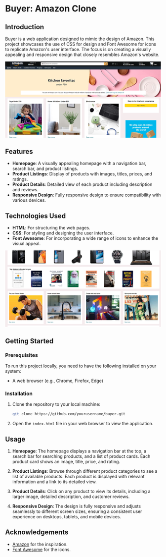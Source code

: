 # Buyer: Amazon Clone

## Introduction

Buyer is a web application designed to mimic the design of Amazon. This project showcases the use of CSS for design and Font Awesome for icons to replicate Amazon's user interface. The focus is on creating a visually appealing and responsive design that closely resembles Amazon's website.

![BUYER Web Application](buyer.png)

## Features

- **Homepage**: A visually appealing homepage with a navigation bar, search bar, and product listings.
- **Product Listings**: Display of products with images, titles, prices, and ratings.
- **Product Details**: Detailed view of each product including description and reviews.
- **Responsive Design**: Fully responsive design to ensure compatibility with various devices.

## Technologies Used

- **HTML**: For structuring the web pages.
- **CSS**: For styling and designing the user interface.
- **Font Awesome**: For incorporating a wide range of icons to enhance the visual appeal.

![BUYER Web Application](buyer2.png)

## Getting Started

### Prerequisites

To run this project locally, you need to have the following installed on your system:

- A web browser (e.g., Chrome, Firefox, Edge)

### Installation

1. Clone the repository to your local machine:

    ```bash
    git clone https://github.com/yourusername/buyer.git
    ```
2. Open the `index.html` file in your web browser to view the application.


## Usage

1. **Homepage**: The homepage displays a navigation bar at the top, a search bar for searching products, and a list of product cards. Each product card shows an image, title, price, and rating.

2. **Product Listings**: Browse through different product categories to see a list of available products. Each product is displayed with relevant information and a link to its detailed view.

3. **Product Details**: Click on any product to view its details, including a larger image, detailed description, and customer reviews.

4. **Responsive Design**: The design is fully responsive and adjusts seamlessly to different screen sizes, ensuring a consistent user experience on desktops, tablets, and mobile devices.

## Acknowledgements

- [Amazon](https://www.amazon.com/) for the inspiration.
- [Font Awesome](https://fontawesome.com/) for the icons.
